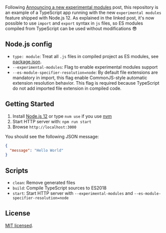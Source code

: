 Following [Announcing a new experimental modules](https://medium.com/@nodejs/announcing-a-new-experimental-modules-1be8d2d6c2ff) post, this repository is an example of a TypeScript app running with the new `experimental modules` feature shipped with Node.js 12. As explained in the linked post, it's now possible to use `import` and `export` syntax in `js` files, so ES modules compiled from TypeScript can be used without modifications 😎

## Node.js config

- `type: module`: Treat all `.js` files in compiled project as ES modules, see [package.json](./package.json).
- `--experimental-modules`: Flag to enable experimental modules support
- `--es-module-specifier-resolution=node`: By default file extensions are mandatory in import, this flag enable CommonJS-style automatic extension resolution behavior. This flag is required because TypeScript do not add imported file extension in compiled code.

## Getting Started

1. Install [Node.js 12](https://nodejs.org/en/blog/release/v12.0.0/) or type `nvm use` if you use [nvm](https://github.com/creationix/nvm)
2. Start HTTP server with: `npm run start`
3. Browse `http://localhost:3000`

You should see the following JSON message:

```json
{
  "message": "Hello World"
}
```

## Scripts

- `clean`: Remove generated files
- `build`: Compile TypeScript sources to ES2018
- `start`: Start HTTP server with `--experimental-modules` and `--es-module-specifier-resolution=node`

## License

[MIT licensed](./License.md).
